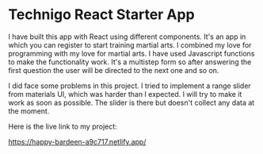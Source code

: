 # Technigo React Starter App

I have built this app with React using different components. It's an app in which you can register to start training martial arts. I combined my love for programming with my love for martial arts. I have used Javascript functions to make the functionality work. It's a multistep form so after answering the first question the user will be directed to the next one and so on.

I did face some problems in this project. I tried to implement a range slider from materials UI, which was harder than I expected. I will try to make it work as soon as possible. The slider is there but doesn't collect any data at the moment.

Here is the live link to my project:

https://happy-bardeen-a9c717.netlify.app/

